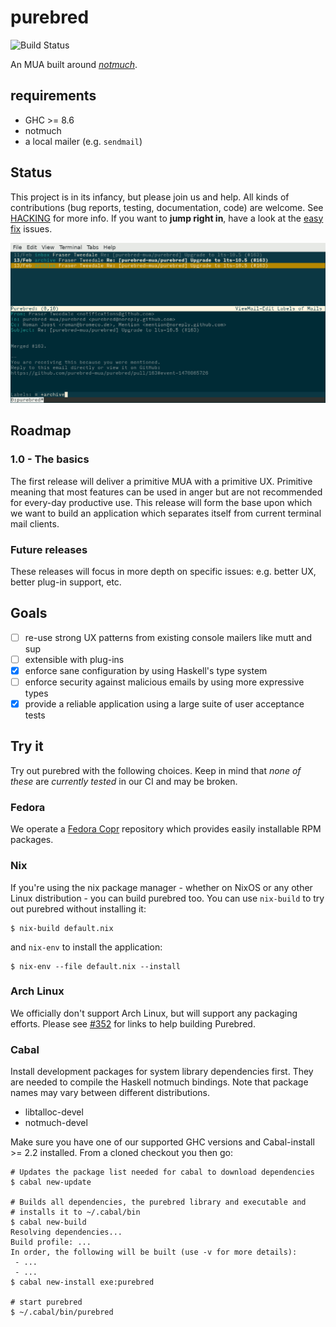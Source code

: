 # purebred

![Build Status](https://github.com/purebred-mua/purebred/workflows/Haskell-CI/badge.svg?branch=master)

An MUA built around [*notmuch*](https://notmuchmail.org/).

## requirements

- GHC >= 8.6
- notmuch
- a local mailer (e.g. ``sendmail``)

## Status

This project is in its infancy, but please join us and help.  All
kinds of contributions (bug reports, testing, documentation, code)
are welcome.  See [HACKING](HACKING) for more info. If you want to **jump right
in**, have a look at the [easy
fix](https://github.com/purebred-mua/purebred/issues?q=is%3Aopen+is%3Aissue+label%3Aeasyfix)
issues.

![](screenshot.png)

## Roadmap

### 1.0 - The basics

The first release will deliver a primitive MUA with a primitive UX.
Primitive meaning that most features can be used in anger but are not
recommended for every-day productive use. This release will form the
base upon which we want to build an application which separates itself
from current terminal mail clients.

### Future releases

These releases will focus in more depth on specific issues: e.g. better
UX, better plug-in support, etc.

## Goals

- [ ] re-use strong UX patterns from existing console mailers like mutt and sup
- [ ] extensible with plug-ins
- [x] enforce sane configuration by using Haskell's type system
- [ ] enforce security against malicious emails by using more expressive types
- [x] provide a reliable application using a large suite of user acceptance tests

## Try it

Try out purebred with the following choices. Keep in mind that *none of these* are
*currently tested* in our CI and may be broken.

### Fedora

We operate a
[Fedora Copr](https://copr.fedorainfracloud.org/coprs/romanofski/purebred/)
repository which provides easily installable RPM packages.

### Nix

If you're using the nix package manager - whether on NixOS or any other Linux distribution - you can build purebred too.
You can use `nix-build` to try out purebred without installing it:

```
$ nix-build default.nix
```

and `nix-env` to install the application:

```
$ nix-env --file default.nix --install
```

### Arch Linux

We officially don't support Arch Linux, but will support any packaging
efforts.  Please see
[#352](https://github.com/purebred-mua/purebred/issues/352#issuecomment-567873060)
for links to help building Purebred.

### Cabal

Install development packages for system library dependencies
first. They are needed to compile the Haskell notmuch
bindings. Note that package names may vary between different distributions.

* libtalloc-devel
* notmuch-devel

Make sure you have one of our supported GHC versions and
Cabal-install >= 2.2 installed. From a cloned checkout you then go:

```
# Updates the package list needed for cabal to download dependencies
$ cabal new-update

# Builds all dependencies, the purebred library and executable and
# installs it to ~/.cabal/bin
$ cabal new-build
Resolving dependencies...
Build profile: ...
In order, the following will be built (use -v for more details):
 - ...
 - ...
$ cabal new-install exe:purebred

# start purebred
$ ~/.cabal/bin/purebred
```
